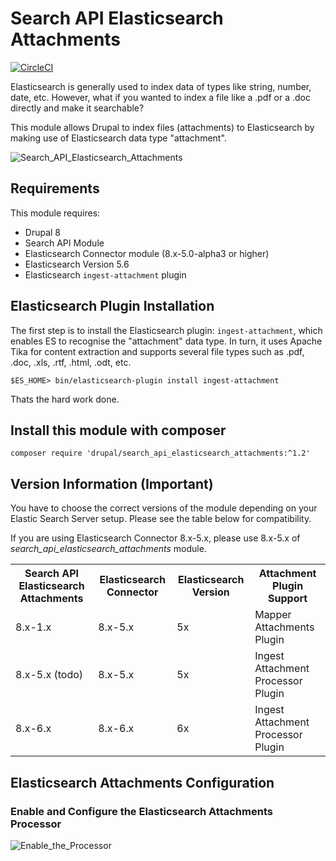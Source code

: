 # Search API Elasticsearch Attachments
[![CircleCI](https://circleci.com/gh/dakkusingh/search_api_elasticsearch_attachments.svg?style=svg)](https://circleci.com/gh/dakkusingh/search_api_elasticsearch_attachments)

Elasticsearch is generally used to index data of types like string,
number, date, etc.
However, what if you wanted to index a file like a .pdf or a .doc
directly and make it searchable?

This module allows Drupal to index files (attachments) to Elasticsearch by
making use of Elasticsearch data type "attachment".

![Search_API_Elasticsearch_Attachments](https://www.drupal.org/files/search_api_elasticsearch_attachments.jpg)

## Requirements
This module requires:
* Drupal 8
* Search API Module
* Elasticsearch Connector module (8.x-5.0-alpha3 or higher)
* Elasticsearch Version 5.6
* Elasticsearch `ingest-attachment` plugin

## Elasticsearch Plugin Installation
The first step is to install the Elasticsearch plugin: `ingest-attachment`,
which enables ES to recognise the "attachment" data type. In turn, it uses
Apache Tika for content extraction and supports several file types such as
.pdf, .doc, .xls, .rtf, .html, .odt, etc.

```
$ES_HOME> bin/elasticsearch-plugin install ingest-attachment
```
Thats the hard work done.

## Install this module with composer
```
composer require 'drupal/search_api_elasticsearch_attachments:^1.2'
```

## Version Information (Important)

You have to choose the correct versions of the module depending on your
Elastic Search Server setup. Please see the table below for
compatibility.

If you are using Elasticsearch Connector 8.x-5.x,
please use 8.x-5.x of
*search_api_elasticsearch_attachments* module.

<table>
  <tr>
    <th>Search API Elasticsearch Attachments</th>
    <th>Elasticsearch Connector</th>
    <th>Elasticsearch Version</th>
    <th>Attachment Plugin Support</th>
  </tr>
  <tr>
    <td>8.x-1.x</td>
    <td>8.x-5.x</td>
    <td>5x</td>
    <td>Mapper Attachments Plugin</td>
  </tr>
  <tr>
    <td>8.x-5.x (todo)</td>
    <td>8.x-5.x</td>
    <td>5x</td>
    <td>Ingest Attachment Processor Plugin</td>
  </tr>
  <tr>
    <td>8.x-6.x</td>
    <td>8.x-6.x</td>
    <td>6x</td>
    <td>Ingest Attachment Processor Plugin</td>
  </tr>
</table>


## Elasticsearch Attachments Configuration
### Enable and Configure the Elasticsearch Attachments Processor
![Enable_the_Processor](https://www.drupal.org/files/Screen_Shot_2017-12-19_at_11_39_06_pm.jpg)
